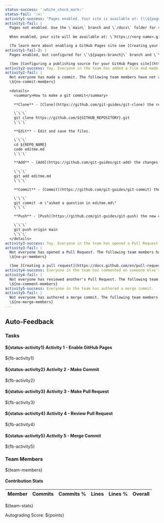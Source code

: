 ```yaml
---
status-success: ':white_check_mark:'
status-fail: ':x:'
activity1-success: "Pages enabled. Your site is available at: [\\${pages-url}](\\${pages-url})"
activity1-fail: |
  Pages not enabled. Use the \`main\` branch and \`/docs\` folder for site contents.
  
  When enabled, your site will be available at: \`https://<org name>.github.io/<repo name>\`

  (To learn more about enabling a GitHub Pages site see [Creating your site](https://docs.github.com/en/pages/getting-started-with-github-pages/creating-a-github-pages-site#creating-your-site) in the GitHub Docs.)
activity1-fail-2: |
  Pages enabled, but configured for \`\${pages-branch}\` branch and \`\${pages-path}\` folder. Use the \`main\` branch and \`/docs\` folder for site contents.

  (See [Configuring a publishing source for your GitHub Pages site](https://docs.github.com/en/pages/getting-started-with-github-pages/configuring-a-publishing-source-for-your-github-pages-site) for details on how to configure the correct publishing source.)
activity2-success: Yay. Everyone in the team has added a file and made a commit.
activity2-fail: |
  Not everyone has made a commit. The following team members have not added made a commit that adds a file:
  \${no-commit-members}
  
  <details>
    <summary>How to make a git commit</summary>
    
    **Clone** - [Clone](https://github.com/git-guides/git-clone) the repository to your local machine.

    \`\`\`
    git clone https://github.com/${GITHUB_REPOSITORY}.git
    \`\`\`

    **Edit** - Edit and save the files.

    \`\`\`
    cd ${REPO_NAME}
    code editme.md
    \`\`\`

    **Add** - [Add](https://github.com/git-guides/git-add) the changes to staging.
    
    \`\`\`
    git add editme.md
    \`\`\`

    **Commit** - [Commit](https://github.com/git-guides/git-commit) the changes to the git repo.

    \`\`\`
    git commit -m \"asked a question in editme.md\"
    \`\`\`

    **Push** - [Push](https://github.com/git-guides/git-push) the new commits back to the remote repository.

    \`\`\`
    git push origin main
    \`\`\`
  </details>
activity3-success: Yay. Everyone in the team has opened a Pull Request.
activity3-fail: |
  Not everyone has opened a Pull Request. The following team members have not opened a Pull Request:
  \${no-pr-members}

  (See [Creating a pull request](https://docs.github.com/en/pull-requests/collaborating-with-pull-requests/proposing-changes-to-your-work-with-pull-requests/creating-a-pull-request) for instructions on how to create a pull request.)
activity4-success: Everyone in the team has commented on someone else's Pull Request.
activity4-fail: |
  Not everyone has reviewed another's Pull Request. The following team members have not reviewed a Pull Request:
  \${no-comment-members}
activity5-success: Everyone in the team has authored a merge commit.
activity5-fail: |
  Not everyone has authored a merge commit. The following team members have not authored a merge commit:
  \${no-merge-members}
---
```


## Auto-Feedback

### Tasks

#### ${status-activity1} Activity 1 - Enable GitHub Pages

${fb-activity1}

#### ${status-activity2} Activity 2 - Make Commit

${fb-activity2}

#### ${status-activity3} Activity 3 - Make Pull Request

${fb-activity3}

#### ${status-activity4} Activity 4 - Review Pull Request

${fb-activity4}

#### ${status-activity5} Activity 5 - Merge Commit

${fb-activity5}

### Team Members

${team-members}

#### Contribution Stats

| Member | Commits | Commits % | Lines | Lines % | Overall |
| :--- | ---: | ---: | ---: | ---: | ---: |
${team-stats}

Autograding Score: ${points}
